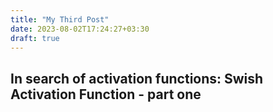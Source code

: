 ```yaml
---
title: "My Third Post"
date: 2023-08-02T17:24:27+03:30
draft: true
---
```


## In search of activation functions: Swish Activation Function - part one
